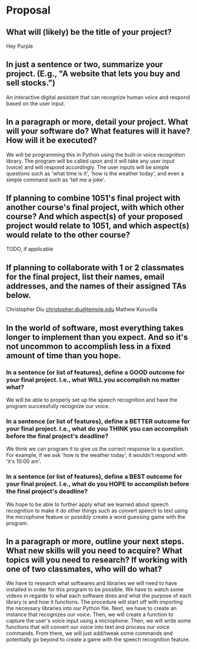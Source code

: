 # Proposal

## What will (likely) be the title of your project?

Hey Purple

## In just a sentence or two, summarize your project. (E.g., "A website that lets you buy and sell stocks.")

An interactive digital assistant that can recognize human voice and respond based on the user input.

## In a paragraph or more, detail your project. What will your software do? What features will it have? How will it be executed?

We will be programming this in Python using the built-in voice recognition library. The program will be called upon and it will take any user input (voice) and will respond accordingly.
The user inputs will be simple questions such as 'what time is it', 'how is the weather today', and even a simple command such as 'tell me a joke'. 

## If planning to combine 1051's final project with another course's final project, with which other course? And which aspect(s) of your proposed project would relate to 1051, and which aspect(s) would relate to the other course?

TODO, if applicable

## If planning to collaborate with 1 or 2 classmates for the final project, list their names, email addresses, and the names of their assigned TAs below.

Christopher Diu 
christopher.diu@temple.edu
Mathew Kuruvilla

## In the world of software, most everything takes longer to implement than you expect. And so it's not uncommon to accomplish less in a fixed amount of time than you hope.

### In a sentence (or list of features), define a GOOD outcome for your final project. I.e., what WILL you accomplish no matter what?

We will be able to properly set up the speech recognition and have the program successfully recognize our voice.

### In a sentence (or list of features), define a BETTER outcome for your final project. I.e., what do you THINK you can accomplish before the final project's deadline?

We think we can program it to give us the correct response to a question. For example, if we ask 'how is the weather today', it wouldn't respond with 'it's 10:00 am'.

### In a sentence (or list of features), define a BEST outcome for your final project. I.e., what do you HOPE to accomplish before the final project's deadline?

We hope to be able to further apply what we learned about speech recognition to make it do other things such as convert speech to text using the microphone feature
or possibly create a word guessing game with the program.

## In a paragraph or more, outline your next steps. What new skills will you need to acquire? What topics will you need to research? If working with one of two classmates, who will do what?

We have to research what softwares and libraries we will need to have installed in order for this program to be possible. We have to watch some videos in regards to what each software
does and what the purpose of each library is and how it functions. The procedure will start off with importing the necessary libraries into our Python file. Next, we have to create an
instance that recognizes our voice. Then, we will create a function to capture the user's voice input using a microphone. Then, we will write some functions that will convert our voice
into text and process our voice commands. From there, we will just add/tweak some commands and potentially go beyond to create a game with the speech recognition feature.
